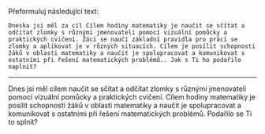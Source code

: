 Přeformuluj následující text:

```
Dneska jsi měl za cíl Cílem hodiny matematiky je naučit se sčítat a odčítat zlomky s různými jmenovateli pomocí vizuální pomůcky a praktických cvičení. Žáci se naučí základní pravidla pro práci se zlomky a aplikovat je v různých situacích. Cílem je posílit schopnosti žáků v oblasti matematiky a naučit je spolupracovat a komunikovat s ostatními při řešení matematických problémů.. Jak s Ti ho podařilo naplnit?
```

---

<!-- chatcmpl-7DvgsoZLdEYYyaAtBMJjQY7bpd63I -->

Dnes jsi měl cílem naučit se sčítat a odčítat zlomky s různými jmenovateli pomocí vizuální pomůcky a praktických cvičení. Cílem hodiny matematiky je posílit schopnosti žáků v oblasti matematiky a naučit je spolupracovat a komunikovat s ostatními při řešení matematických problémů. Podařilo se Ti to splnit?
